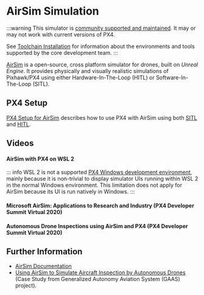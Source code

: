 # AirSim Simulation

:::warning
This simulator is [community supported and maintained](../simulation/community_supported_simulators.md). It may or may not work with current versions of PX4.

See [Toolchain Installation](../dev_setup/dev_env.md) for information about the environments and tools supported by the core development team.
:::

[AirSim](https://microsoft.github.io/AirSim/) is a open-source, cross platform simulator for drones, built on _Unreal Engine_. It provides physically and visually realistic simulations of Pixhawk/PX4 using either Hardware-In-The-Loop (HITL) or Software-In-The-Loop (SITL).

<lite-youtube videoid="-WfTr1-OBGQ" title="AirSim Demo"/>

<!-- datestamp:video:youtube:20170216:AirSim Demo -->

## PX4 Setup

[PX4 Setup for AirSim](https://microsoft.github.io/AirSim/px4_setup/) describes how to use PX4 with AirSim using both [SITL](https://microsoft.github.io/AirSim/px4_sitl/) and [HITL](https://microsoft.github.io/AirSim/px4_setup/#setting-up-px4-hardware-in-loop).

## Videos

#### AirSim with PX4 on WSL 2

<lite-youtube videoid="DiqgsWIOoW4" title="AirSim with PX4 on WSL 2"/>

<!-- datestamp:video:youtube:20210401:AirSim with PX4 on WSL 2 -->

::: info WSL 2 is not a supported [PX4 Windows development environment](../dev_setup/dev_env_windows_cygwin.md), mainly because it is non-trivial to display simulator UIs running within WSL 2 in the normal Windows environment. This limitation does not apply for AirSim because its UI is run natively in Windows.
:::

#### Microsoft AirSim: Applications to Research and Industry (PX4 Developer Summit Virtual 2020)

<lite-youtube videoid="-YMiKaJYl44" title="Microsoft AirSim: Applications to Research and Industry"/>

<!-- datestamp:video:youtube:20200716:Microsoft AirSim: Applications to Research and Industry — PX4 Developer Summit Virtual 2020 -->

#### Autonomous Drone Inspections using AirSim and PX4 (PX4 Developer Summit Virtual 2020)

<lite-youtube videoid="JDx0MPTlhrg" title="Autonomous Drone Inspections using AirSim and PX4"/>

<!-- datestamp:video:youtube:20200716:Autonomous Drone Inspections using AirSim and PX4 — PX4 Developer Summit Virtual 2020 -->

## Further Information

- [AirSim Documentation](https://microsoft.github.io/AirSim/)
- [Using AirSim to Simulate Aircraft Inspection by Autonomous Drones](https://gaas.gitbook.io/guide/case-study/using-airsim-to-simulate-aircraft-inspection-by-autonomous-drones) (Case Study from Generalized Autonomy Aviation System (GAAS) project).
